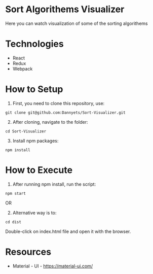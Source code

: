 # Sort Algorithems Visualizer
Here you can watch visualization of some of the sorting algorithems

# Technologies
 - React
 - Redux
 - Webpack
 
# How to Setup
1. First, you need to clone this repository, use:
```
git clone git@github.com:Dannyets/Sort-Visualizer.git
```

2. After cloning, navigate to the folder:
```
cd Sort-Visualizer
```

3. Install npm packages:
```
npm install
```

# How to Execute
1. After running npm install, run the script:
```
npm start
```

OR

2. Alternative way is to:
```
cd dist
```
Double-click on index.html file and open it with the browser.

# Resources
 - Material - UI - https://material-ui.com/
